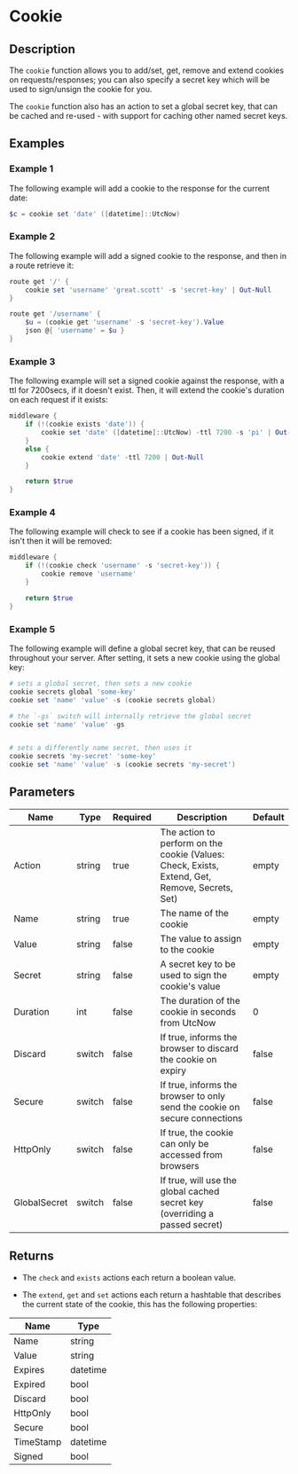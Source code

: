 # Cookie

## Description

The `cookie` function allows you to add/set, get, remove and extend cookies on requests/responses; you can also specify a secret key which will be used to sign/unsign the cookie for you.

The `cookie` function also has an action to set a global secret key, that can be cached and re-used - with support for caching other named secret keys.

## Examples

### Example 1

The following example will add a cookie to the response for the current date:

```powershell
$c = cookie set 'date' ([datetime]::UtcNow)
```

### Example 2

The following example will add a signed cookie to the response, and then in a route retrieve it:

```powershell
route get '/' {
    cookie set 'username' 'great.scott' -s 'secret-key' | Out-Null
}

route get '/username' {
    $u = (cookie get 'username' -s 'secret-key').Value
    json @{ 'username' = $u }
}
```

### Example 3

The following example will set a signed cookie against the response, with a ttl for 7200secs, if it doesn't exist. Then, it will extend the cookie's duration on each request if it exists:

```powershell
middleware {
    if (!(cookie exists 'date')) {
        cookie set 'date' ([datetime]::UtcNow) -ttl 7200 -s 'pi' | Out-Null
    }
    else {
        cookie extend 'date' -ttl 7200 | Out-Null
    }

    return $true
}
```

### Example 4

The following example will check to see if a cookie has been signed, if it isn't then it will be removed:

```powershell
middleware {
    if (!(cookie check 'username' -s 'secret-key')) {
        cookie remove 'username'
    }

    return $true
}
```

### Example 5

The following example will define a global secret key, that can be reused throughout your server. After setting, it sets a new cookie using the global key:

```powershell
# sets a global secret, then sets a new cookie
cookie secrets global 'some-key'
cookie set 'name' 'value' -s (cookie secrets global)

# the `-gs` switch will internally retrieve the global secret
cookie set 'name' 'value' -gs


# sets a differently name secret, then uses it
cookie secrets 'my-secret' 'some-key'
cookie set 'name' 'value' -s (cookie secrets 'my-secret')
```

## Parameters

| Name | Type | Required | Description | Default |
| ---- | ---- | -------- | ----------- | ------- |
| Action | string | true | The action to perform on the cookie (Values: Check, Exists, Extend, Get, Remove, Secrets, Set) | empty |
| Name | string | true | The name of the cookie | empty |
| Value | string | false | The value to assign to the cookie | empty |
| Secret | string | false | A secret key to be used to sign the cookie's value | empty |
| Duration | int | false | The duration of the cookie in seconds from UtcNow | 0 |
| Discard | switch | false | If true, informs the browser to discard the cookie on expiry | false |
| Secure | switch | false | If true, informs the browser to only send the cookie on secure connections | false |
| HttpOnly | switch | false | If true, the cookie can only be accessed from browsers | false |
| GlobalSecret | switch | false | If true, will use the global cached secret key (overriding a passed secret) | false |

## Returns

* The `check` and `exists` actions each return a boolean value.

* The `extend`, `get` and `set` actions each return a hashtable that describes the current state of the cookie, this has the following properties:

| Name | Type |
| ---- | ---- |
| Name | string |
| Value | string |
| Expires | datetime |
| Expired | bool |
| Discard | bool |
| HttpOnly | bool |
| Secure | bool |
| TimeStamp | datetime |
| Signed | bool |